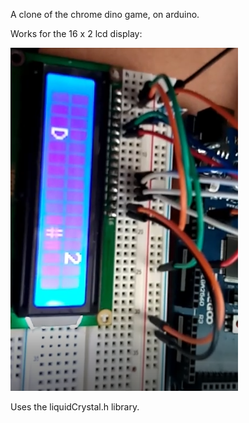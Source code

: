 A clone of the chrome dino game, on arduino. 

Works for the 16 x 2 lcd display: 

![](https://github.com/maxikichka/chrome_dino_on_arduino/blob/main/chrome_dino_game_arduino_lcd.PNG)

Uses the liquidCrystal.h library. 
